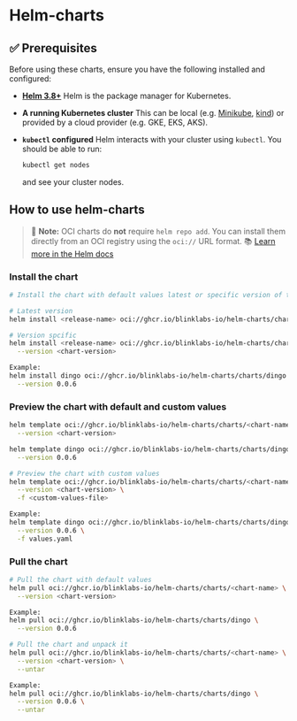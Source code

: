 # Helm-charts

## ✅ Prerequisites

Before using these charts, ensure you have the following installed and configured:

- **[Helm 3.8+](https://helm.sh/docs/intro/install/)**
  Helm is the package manager for Kubernetes.

- **A running Kubernetes cluster**
  This can be local (e.g. [Minikube](https://minikube.sigs.k8s.io/), [kind](https://kind.sigs.k8s.io/)) or provided by a cloud provider (e.g. GKE, EKS, AKS).

- **`kubectl` configured**
  Helm interacts with your cluster using `kubectl`. You should be able to run:

  ```bash
  kubectl get nodes
  ```

  and see your cluster nodes.

## How to use helm-charts

> 🧊 **Note:** OCI charts do **not** require `helm repo add`. You can install them directly from an OCI registry using the `oci://` URL format.
> 📚 [Learn more in the Helm docs](https://helm.sh/docs/topics/registries/#using-an-oci-based-registry)

### Install the chart

```bash
# Install the chart with default values latest or specific version of the chart

# Latest version
helm install <release-name> oci://ghcr.io/blinklabs-io/helm-charts/charts/<chart-name>

# Version spcific
helm install <release-name> oci://ghcr.io/blinklabs-io/helm-charts/charts/<chart-name> \
  --version <chart-version>

Example:
helm install dingo oci://ghcr.io/blinklabs-io/helm-charts/charts/dingo \
  --version 0.0.6
```

### Preview the chart with default and custom values

```bash
helm template oci://ghcr.io/blinklabs-io/helm-charts/charts/<chart-name> \
  --version <chart-version>

helm template dingo oci://ghcr.io/blinklabs-io/helm-charts/charts/dingo \
  --version 0.0.6

# Preview the chart with custom values
helm template oci://ghcr.io/blinklabs-io/helm-charts/charts/<chart-name> \
  --version <chart-version> \
  -f <custom-values-file>

Example:
helm template dingo oci://ghcr.io/blinklabs-io/helm-charts/charts/dingo \
  --version 0.0.6 \
  -f values.yaml
```

### Pull the chart

```bash
# Pull the chart with default values
helm pull oci://ghcr.io/blinklabs-io/helm-charts/charts/<chart-name> \
  --version <chart-version>

Example:
helm pull oci://ghcr.io/blinklabs-io/helm-charts/charts/dingo \
  --version 0.0.6

# Pull the chart and unpack it
helm pull oci://ghcr.io/blinklabs-io/helm-charts/charts/<chart-name> \
  --version <chart-version> \
  --untar

Example:
helm pull oci://ghcr.io/blinklabs-io/helm-charts/charts/dingo \
  --version 0.0.6 \
  --untar
```
